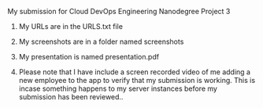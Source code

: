 My submission for Cloud DevOps Engineering Nanodegree Project 3

1. My URLs are in the URLS.txt file

2. My screenshots are in a folder named screenshots

3. My presentation is named presentation.pdf

4. Please note that I have include a screen recorded video of me adding a new employee to the app to
   verify that my submission is working. This is incase something happens to my server instances
   before my submission has been reviewed..